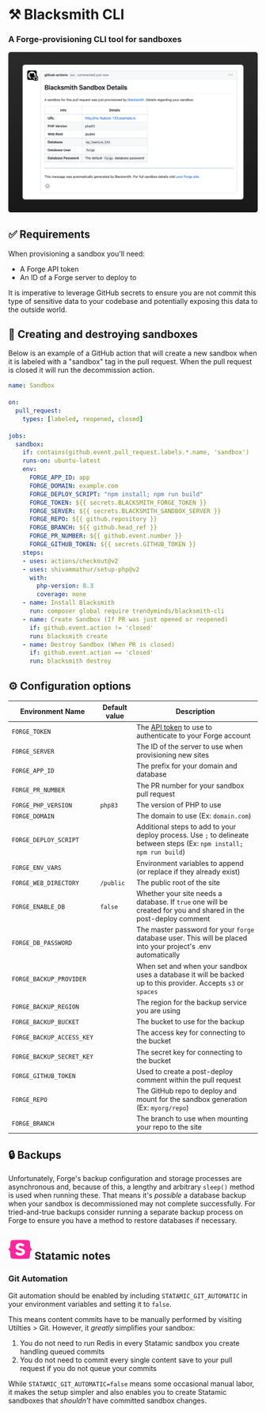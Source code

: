 # ⚒️ Blacksmith CLI
### A Forge-provisioning CLI tool for sandboxes

<img src="docs/preview.png" alt="The confirmation notice posted in a pull request when Blacksmith has provisioned a site to your Laravel Forge server">

## ✅ Requirements

When provisioning a sandbox you'll need:
- A Forge API token
- An ID of a Forge server to deploy to

It is imperative to leverage GitHub secrets to ensure you are not commit this type of sensitive data to your codebase and potentially exposing this data to the outside world.

## 🚀 Creating and destroying sandboxes

Below is an example of a GitHub action that will create a new sandbox when it is labeled with a "sandbox" tag in the pull request. When the pull request is closed it will run the decommission action.

```yaml
name: Sandbox

on:
  pull_request:
    types: [labeled, reopened, closed]

jobs:
  sandbox:
    if: contains(github.event.pull_request.labels.*.name, 'sandbox')
    runs-on: ubuntu-latest
    env:
      FORGE_APP_ID: app
      FORGE_DOMAIN: example.com
      FORGE_DEPLOY_SCRIPT: "npm install; npm run build"
      FORGE_TOKEN: ${{ secrets.BLACKSMITH_FORGE_TOKEN }}
      FORGE_SERVER: ${{ secrets.BLACKSMITH_SANDBOX_SERVER }}
      FORGE_REPO: ${{ github.repository }}
      FORGE_BRANCH: ${{ github.head_ref }}
      FORGE_PR_NUMBER: ${{ github.event.number }}
      FORGE_GITHUB_TOKEN: ${{ secrets.GITHUB_TOKEN }}
    steps:
    - uses: actions/checkout@v2
    - uses: shivammathur/setup-php@v2
      with:
        php-version: 8.3
        coverage: none
    - name: Install Blacksmith
      run: composer global require trendyminds/blacksmith-cli
    - name: Create Sandbox (If PR was just opened or reopened)
      if: github.event.action != 'closed'
      run: blacksmith create
    - name: Destroy Sandbox (When PR is closed)
      if: github.event.action == 'closed'
      run: blacksmith destroy
```

## ⚙️ Configuration options

| Environment Name           |  Default value  |  Description                                                                                                            |
|----------------------------|-----------------|-------------------------------------------------------------------------------------------------------------------------|
| `FORGE_TOKEN`              |                 | The [API token](https://forge.laravel.com/docs/accounts/api) to use to authenticate to your Forge account               |
| `FORGE_SERVER`             |                 | The ID of the server to use when provisioning new sites                                                                 |
| `FORGE_APP_ID`             |                 | The prefix for your domain and database                                                                                 |
| `FORGE_PR_NUMBER`          |                 | The PR number for your sandbox pull request                                                                             |
| `FORGE_PHP_VERSION`        | `php83`         | The version of PHP to use                                                                                               |
| `FORGE_DOMAIN`             |                 | The domain to use (Ex: `domain.com`)                                                                                    |
| `FORGE_DEPLOY_SCRIPT`      |                 | Additional steps to add to your deploy process. Use `;` to delineate between steps (Ex: `npm install; npm run build`)   |
| `FORGE_ENV_VARS`           |                 | Environment variables to append (or replace if they already exist)                                                      |
| `FORGE_WEB_DIRECTORY`      | `/public`       | The public root of the site                                                                                             |
| `FORGE_ENABLE_DB`          | `false`         | Whether your site needs a database. If `true` one will be created for you and shared in the post-deploy comment         |
| `FORGE_DB_PASSWORD`        |                 | The master password for your `forge` database user. This will be placed into your project's .env automatically          |
| `FORGE_BACKUP_PROVIDER`    |                 | When set and when your sandbox uses a database it will be backed up to this provider. Accepts `s3` or `spaces`          |
| `FORGE_BACKUP_REGION`      |                 | The region for the backup service you are using                                                                        |
| `FORGE_BACKUP_BUCKET`      |                 | The bucket to use for the backup                                                                                       |
| `FORGE_BACKUP_ACCESS_KEY`  |                 | The access key for connecting to the bucket                                                                            |
| `FORGE_BACKUP_SECRET_KEY`  |                 | The secret key for connecting to the bucket                                                                            |
| `FORGE_GITHUB_TOKEN`       |                 | Used to create a post-deploy comment within the pull request                                                           |
| `FORGE_REPO`               |                 | The GitHub repo to deploy and mount for the sandbox generation (Ex: `myorg/repo`)                                      |
| `FORGE_BRANCH`             |                 | The branch to use when mounting your repo to the site                                                                  |

## 🔒 Backups

Unfortunately, Forge's backup configuration and storage processes are asynchronous and, because of this, a lengthy and arbitrary `sleep()` method is used when running these. That means it's _possible_ a database backup when your sandbox is decommissioned may not complete successfully. For tried-and-true backups consider running a separate backup process on Forge to ensure you have a method to restore databases if necessary.

## <img src="docs/statamic.svg" alt="Statamic"> Statamic notes

### Git Automation
Git automation should be enabled by including `STATAMIC_GIT_AUTOMATIC` in your environment variables and setting it to `false`.

This means content commits have to be manually performed by visiting Utilties > Git. However, it _greatly_ simplifies your sandbox:

1. You do not need to run Redis in every Statamic sandbox you create handling queued commits
2. You do not need to commit every single content save to your pull request if you do not queue your commits

While `STATAMIC_GIT_AUTOMATIC=false` means some occasional manual labor, it makes the setup simpler and also enables you to create Statamic sandboxes that _shouldn't_ have committed sandbox changes.
